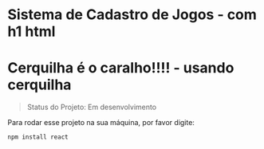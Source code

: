 <h1>Sistema de Cadastro de Jogos - com h1 html</h1>

# Cerquilha é o caralho!!!! - usando cerquilha

> Status do Projeto: Em desenvolvimento

Para rodar esse projeto na sua máquina, por favor digite:

```
npm install react
```
